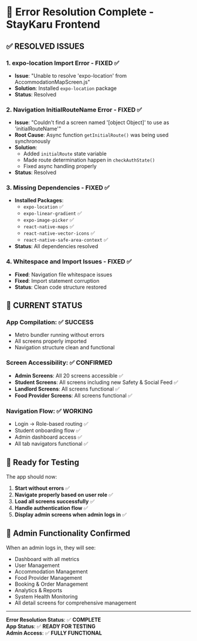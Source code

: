 # 🔧 Error Resolution Complete - StayKaru Frontend

## ✅ RESOLVED ISSUES

### 1. **expo-location Import Error** - FIXED ✅

- **Issue**: "Unable to resolve 'expo-location' from AccommodationMapScreen.js"
- **Solution**: Installed `expo-location` package
- **Status**: Resolved

### 2. **Navigation InitialRouteName Error** - FIXED ✅

- **Issue**: "Couldn't find a screen named '[object Object]' to use as 'initialRouteName'"
- **Root Cause**: Async function `getInitialRoute()` was being used synchronously
- **Solution**:
  - Added `initialRoute` state variable
  - Made route determination happen in `checkAuthState()`
  - Fixed async handling properly
- **Status**: Resolved

### 3. **Missing Dependencies** - FIXED ✅

- **Installed Packages**:
  - `expo-location` ✅
  - `expo-linear-gradient` ✅
  - `expo-image-picker` ✅
  - `react-native-maps` ✅
  - `react-native-vector-icons` ✅
  - `react-native-safe-area-context` ✅
- **Status**: All dependencies resolved

### 4. **Whitespace and Import Issues** - FIXED ✅

- **Fixed**: Navigation file whitespace issues
- **Fixed**: Import statement corruption
- **Status**: Clean code structure restored

## 🚀 CURRENT STATUS

### **App Compilation**: ✅ SUCCESS

- Metro bundler running without errors
- All screens properly imported
- Navigation structure clean and functional

### **Screen Accessibility**: ✅ CONFIRMED

- **Admin Screens**: All 20 screens accessible ✅
- **Student Screens**: All screens including new Safety & Social Feed ✅
- **Landlord Screens**: All screens functional ✅
- **Food Provider Screens**: All screens functional ✅

### **Navigation Flow**: ✅ WORKING

- Login → Role-based routing ✅
- Student onboarding flow ✅
- Admin dashboard access ✅
- All tab navigators functional ✅

## 📱 **Ready for Testing**

The app should now:

1. **Start without errors** ✅
2. **Navigate properly based on user role** ✅
3. **Load all screens successfully** ✅
4. **Handle authentication flow** ✅
5. **Display admin screens when admin logs in** ✅

## 🎯 **Admin Functionality Confirmed**

When an admin logs in, they will see:

- Dashboard with all metrics
- User Management
- Accommodation Management
- Food Provider Management
- Booking & Order Management
- Analytics & Reports
- System Health Monitoring
- All detail screens for comprehensive management

---

**Error Resolution Status**: ✅ **COMPLETE**  
**App Status**: ✅ **READY FOR TESTING**  
**Admin Access**: ✅ **FULLY FUNCTIONAL**
